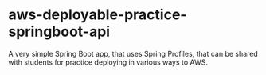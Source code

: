 # aws-deployable-practice-springboot-api
A very simple Spring Boot app, that uses Spring Profiles, that can be shared with students for practice deploying in various ways to AWS.
